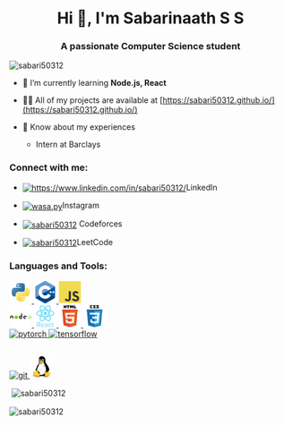 <h1 align="center">Hi 👋, I'm Sabarinaath S S</h1>
<h3 align="center">A passionate Computer Science student</h3>

<p align="left"> <img src="https://komarev.com/ghpvc/?username=sabari50312&label=Profile%20views&color=0a81ff&style=flat" alt="sabari50312" /> </p>

- 🌱 I’m currently learning **Node.js, React**

- 👨‍💻 All of my projects are available at [https://sabari50312.github.io/](https://sabari50312.github.io/)

- 📄 Know about my experiences 
   - Intern at Barclays
<h3 align="left">Connect with me:</h3>
<p align="left">
 
- <a href="https://linkedin.com/in/https://www.linkedin.com/in/sabari50312/" target="blank"><img align="center" src="https://raw.githubusercontent.com/rahuldkjain/github-profile-readme-generator/master/src/images/icons/Social/linked-in-alt.svg" alt="https://www.linkedin.com/in/sabari50312/" height="30" width="40" /></a>LinkedIn
 
- <a href="https://instagram.com/wasa.py" target="blank"><img align="center" src="https://raw.githubusercontent.com/rahuldkjain/github-profile-readme-generator/master/src/images/icons/Social/instagram.svg" alt="wasa.py" height="30" width="40" /></a>Instagram
 
- <a href="https://codeforces.com/profile/sabari50312" target="blank"><img align="center" src="https://raw.githubusercontent.com/rahuldkjain/github-profile-readme-generator/master/src/images/icons/Social/codeforces.svg" alt="sabari50312" height="30" width="40" /></a> Codeforces
 
- <a href="https://www.leetcode.com/sabari50312" target="blank"><img align="center" src="https://raw.githubusercontent.com/rahuldkjain/github-profile-readme-generator/master/src/images/icons/Social/leet-code.svg" alt="sabari50312" height="30" width="40" /></a>LeetCode
</p>

<h3 align="left">Languages and Tools:</h3>
<p align="left"> 
<!--LANGUAGES-->
 
<!--  python --><a href="https://www.python.org" target="_blank" rel="noreferrer"> <img src="https://raw.githubusercontent.com/devicons/devicon/master/icons/python/python-original.svg" alt="python" width="40" height="40"/> </a>
<!-- C++ --><a href="https://www.w3schools.com/cpp/" target="_blank" rel="noreferrer"> <img src="https://raw.githubusercontent.com/devicons/devicon/master/icons/cplusplus/cplusplus-original.svg" alt="cplusplus" width="40" height="40"/> </a> 
<!--  JS  --><a href="https://developer.mozilla.org/en-US/docs/Web/JavaScript" target="_blank" rel="noreferrer"> <img src="https://raw.githubusercontent.com/devicons/devicon/master/icons/javascript/javascript-original.svg" alt="javascript" width="40" height="40"/> </a>  
<br/>
  <!-- node -->  <a href="https://nodejs.org" target="_blank" rel="noreferrer"> <img src="https://raw.githubusercontent.com/devicons/devicon/master/icons/nodejs/nodejs-original-wordmark.svg" alt="nodejs" width="40" height="40"/> </a>
<!-- react --><a href="https://reactjs.org/" target="_blank" rel="noreferrer"> <img src="https://raw.githubusercontent.com/devicons/devicon/master/icons/react/react-original-wordmark.svg" alt="react" width="40" height="40"/> </a> 
<!-- html5 --><a href="https://www.w3.org/html/" target="_blank" rel="noreferrer"><img src="https://raw.githubusercontent.com/devicons/devicon/master/icons/html5/html5-original-wordmark.svg" alt="html5" width="40" height="40"/> </a> 
<!-- css --><a href="https://www.w3schools.com/css/" target="_blank" rel="noreferrer"> <img src="https://raw.githubusercontent.com/devicons/devicon/master/icons/css3/css3-original-wordmark.svg" alt="css3" width="40" height="40"/> </a> 

 <br/>
 
  <!-- pytorch --><a href="https://pytorch.org/" target="_blank" rel="noreferrer"> <img src="https://www.vectorlogo.zone/logos/pytorch/pytorch-icon.svg" alt="pytorch" width="40" height="40"/> </a> 
<!-- tensorflow --><a href="https://www.tensorflow.org" target="_blank" rel="noreferrer"> <img src="https://www.vectorlogo.zone/logos/tensorflow/tensorflow-icon.svg" alt="tensorflow" width="40" height="40"/> </a> </p>

<br/>
 
 <!-- git --><a href="https://git-scm.com/" target="_blank" rel="noreferrer"><img src="https://www.vectorlogo.zone/logos/git-scm/git-scm-icon.svg" alt="git" width="40" height="40"/> </a> 
<!-- linux --><a href="https://www.linux.org/" target="_blank" rel="noreferrer"> <img src="https://raw.githubusercontent.com/devicons/devicon/master/icons/linux/linux-original.svg" alt="linux" width="40" height="40"/> </a>




<p>&nbsp;<img align="center" src="https://github-readme-stats.vercel.app/api?username=sabari50312&show_icons=true&theme=dark&locale=en" alt="sabari50312" /></p>

<p><img align="center" src="https://github-readme-streak-stats.herokuapp.com/?user=sabari50312&theme=dark" alt="sabari50312" /></p>
